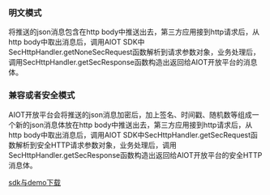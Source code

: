 ### 明文模式

将推送的json消息包含在http body中推送出去，第三方应用接到http请求后，从http body中取出消息后，调用AIOT SDK中SecHttpHandler.getNoneSecRequest函数解析到请求参数对象，业务处理后，调用SecHttpHandler.getSecResponse函数构造出返回给AIOT开放平台的消息体。

### 兼容或者安全模式

AIOT开放平台会将推送的json消息加密后，加上签名、时间戳、随机数等组成一个新的json消息体放在http body中推送出去，第三方应用接到http请求后，从http body中取出消息后，调用AIOT SDK中SecHttpHandler.getSecRequest函数解析到安全HTTP请求参数对象，业务处理后，调用SecHttpHandler.getSecResponse函数构造出返回给AIOT开放平台的安全HTTP消息体。

[sdk与demo下载](https://cnbj2.fds.api.xiaomi.com/lumiaiot/public/message/AIOT%E6%B6%88%E6%81%AF%E6%8E%A8%E9%80%81SDK%E5%8F%8A%E7%A4%BA%E4%BE%8B.zip)

